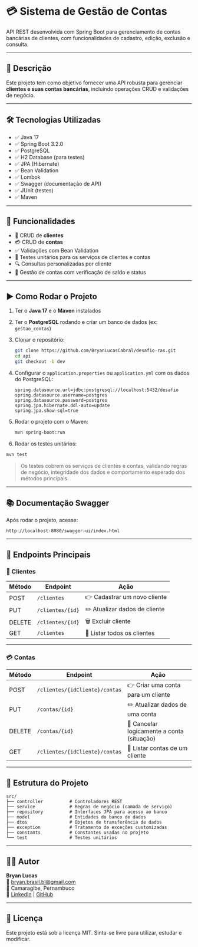 # 💳 Sistema de Gestão de Contas

API REST desenvolvida com Spring Boot para gerenciamento de contas bancárias de clientes, com funcionalidades de cadastro, edição, exclusão e consulta.

---

## 📌 Descrição

Este projeto tem como objetivo fornecer uma API robusta para gerenciar **clientes e suas contas bancárias**, incluindo operações CRUD e validações de negócio.

---

## 🛠 Tecnologias Utilizadas

- ✅ Java 17
- ✅ Spring Boot 3.2.0
- ✅ PostgreSQL
- ✅ H2 Database (para testes)
- ✅ JPA (Hibernate)
- ✅ Bean Validation
- ✅ Lombok
- ✅ Swagger (documentação de API)
- ✅ JUnit (testes)
- ✅ Maven

---

## 🚀 Funcionalidades

- 👤 CRUD de **clientes**
- 💳 CRUD de **contas**
- ✅ Validações com Bean Validation
- 🧪 Testes unitários para os serviços de clientes e contas
- 🔍 Consultas personalizadas por cliente
- 🏦 Gestão de contas com verificação de saldo e status

---

## ▶️ Como Rodar o Projeto

1. Ter o **Java 17** e o **Maven** instalados
2. Ter o **PostgreSQL** rodando e criar um banco de dados (ex: `gestao_contas`)
3. Clonar o repositório:
   ```bash
   git clone https://github.com/BryanLucasCabral/desafio-ras.git
   cd api
   git checkout -b dev
   ```
4. Configurar o `application.properties` ou `application.yml` com os dados do PostgreSQL:
   ```properties
   spring.datasource.url=jdbc:postgresql://localhost:5432/desafio
   spring.datasource.username=postgres
   spring.datasource.password=postgres
   spring.jpa.hibernate.ddl-auto=update
   spring.jpa.show-sql=true
   ```
5. Rodar o projeto com o Maven:
   ```bash
   mvn spring-boot:run
   ```

6.  Rodar os testes unitários:
   ```bash
   mvn test
   ```

> Os testes cobrem os serviços de clientes e contas, validando regras de negócio, integridade dos dados e comportamento esperado dos métodos principais.

---

## 📚 Documentação Swagger

Após rodar o projeto, acesse:

```
http://localhost:8080/swagger-ui/index.html
```

---

## 🔗 Endpoints Principais

### 🧍 Clientes

| Método | Endpoint               | Ação                            |
|--------|------------------------|---------------------------------|
| POST   | `/clientes`            | 👉 Cadastrar um novo cliente    |
| PUT    | `/clientes/{id}`       | ✏️ Atualizar dados de cliente   |
| DELETE | `/clientes/{id}`       | 🗑️ Excluir cliente              |
| GET    | `/clientes`            | 📃 Listar todos os clientes     |

---

### 💳 Contas

| Método | Endpoint                           | Ação                                           |
|--------|------------------------------------|------------------------------------------------|
| POST   | `/clientes/{idCliente}/contas`     | 👉 Criar uma conta para um cliente             |
| PUT    | `/contas/{id}`                     | ✏️ Atualizar dados de uma conta                |
| DELETE | `/contas/{id}`                     | 🚫 Cancelar logicamente a conta (situação)     |
| GET    | `/clientes/{idCliente}/contas`     | 📃 Listar contas de um cliente                 |

---

## 📂 Estrutura do Projeto

```
src/
├── controller          # Controladores REST
├── service             # Regras de negócio (camada de serviço)
├── repository          # Interfaces JPA para acesso ao banco
├── model               # Entidades do banco de dados
├── dtos                # Objetos de transferência de dados
├── exception           # Tratamento de exceções customizadas
├── constants           # Constantes usadas no projeto
└── test                # Testes unitários
```

---

## 👨‍💻 Autor

**Bryan Lucas**  
📧 bryan.brasil.bl@gmail.com  
📍 Camaragibe, Pernambuco  
🔗 [LinkedIn](https://www.linkedin.com/in/bryan-nascimento-b37757209/) | [GitHub](https://github.com/BryanLucasCabral)

---

## 📃 Licença

Este projeto está sob a licença MIT. Sinta-se livre para utilizar, estudar e modificar.
